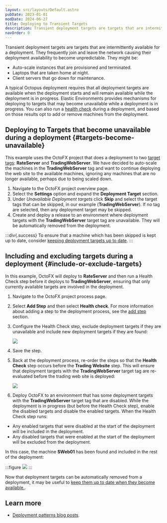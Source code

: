 ```yaml
---
layout: src/layouts/Default.astro
pubDate: 2023-01-01
modDate: 2024-06-27
title: Deploying to Transient Targets
description: Transient deployment targets are targets that are intermittently available for a deployment.
navOrder: 0
---
```


Transient deployment targets are targets that are intermittently available for a deployment.  They frequently join and leave the network causing their deployment availability to become unpredictable. They might be:

- Auto-scale instances that are provisioned and terminated.
- Laptops that are taken home at night.
- Client servers that go down for maintenance.

A typical Octopus deployment requires that all deployment targets are available when the deployment starts and will remain available while the deployment is in progress.  Elastic Environments provides mechanisms for deploying to targets that may become unavailable while a deployment is in progress. You can also run a [health check](/docs/projects/built-in-step-templates/health-check) during a deployment, and based on those results opt to add or remove machines from the deployment.

## Deploying to Targets that become unavailable during a deployment {#targets-become-unavailable}

This example uses the OctoFX project that does a deployment to two [target tags](/docs/infrastructure/deployment-targets/target-tags): **RateServer** and **TradingWebServer**. We have decided to auto-scale the machines in the **TradingWebServer** tag and want to continue deploying the web site to the available machines, ignoring any machines that are no longer available, perhaps due to being scaled down.

1. Navigate to the OctoFX project overview page.
2. Select the **Settings** option and expand the **Deployment Target** section.
3. Under *Unavailable Deployment targets* click **Skip** and select the target tags that can be skipped, in our example (**TradingWebServer**). If no tag are selected, then any deployment target may be skipped.
4. Create and deploy a release to an environment where deployment targets with the **TradingWebServer** target tag are unavailable. They will be automatically removed from the deployment.

:::div{.success}
To ensure that a machine which has been skipped is kept up to date, consider [keeping deployment targets up to date](/docs/deployments/patterns/elastic-and-transient-environments/keeping-deployment-targets-up-to-date).
:::

## Including and excluding targets during a deployment {#include-or-exclude-targets}

In this example, OctoFX will deploy to **RateServer** and then run a Health Check step before it deploys to **TradingWebServer**, ensuring that only currently available targets are involved in the deployment.

1. Navigate to the OctoFX project process page.
2. Select **Add Step** and then select **Health check**. For more information about adding a step to the deployment process, see the [add step](/docs/projects/steps) section.
3. Configure the Health Check step, exclude deployment targets if they are unavailable and include new deployment targets if they are found:

   ![](/docs/deployments/patterns/elastic-and-transient-environments/images/healthcheck.png)

4. Save the step.
5. Back at the deployment process, re-order the steps so that the **Health Check** step occurs before the **Trading Website** step.  This will ensure that deployment targets with the **TradingWebServer** target tag are re-evaluated before the trading web site is deployed:

   ![](/docs/deployments/patterns/elastic-and-transient-environments/images/evaluate.png)

6. Deploy OctoFX to an environment that has some deployment targets with the **TradingWebServer** target tag that are disabled.  While the deployment is in progress (but before the Health Check step), enable the disabled targets and disable the enabled targets. When the Health Check step runs:

 - Any enabled targets that were disabled at the start of the deployment will be included in the deployment.
 - Any disabled targets that were enabled at the start of the deployment will be excluded from the deployment.

In this case, the machine **SWeb01** has been found and included in the rest of the deployment:

:::figure
![](/docs/deployments/patterns/elastic-and-transient-environments/images/newtarget.png)
:::

Now that deployment targets can be automatically removed from a deployment, it may be useful to [keep them up to date when they become available.](/docs/deployments/patterns/elastic-and-transient-environments/keeping-deployment-targets-up-to-date).

## Learn more

- [Deployment patterns blog posts](https://octopus.com/blog/tag/Deployment%20Patterns).
